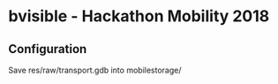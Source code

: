# bvisible - Hackathon Mobility 2018

## Configuration
Save res/raw/transport.gdb into mobilestorage/
